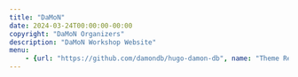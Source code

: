 ```yaml
---
title: "DaMoN"
date: 2024-03-24T00:00:00-00:00
copyright: "DaMoN Organizers"
description: "DaMoN Workshop Website"
menu:
    - {url: "https://github.com/damondb/hugo-damon-db", name: "Theme Repository"}
---
```


